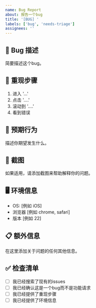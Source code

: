 ```yaml
---
name: Bug Report
about: 报告一个bug
title: '[BUG] '
labels: ['bug', 'needs-triage']
assignees: ''
---
```


## 🐛 Bug 描述
简要描述这个bug。

## 🔄 重现步骤
1. 进入 '...'
2. 点击 '....'
3. 滚动到 '....'
4. 看到错误

## 🎯 预期行为
描述你期望发生什么。

## 📸 截图
如果适用，请添加截图来帮助解释你的问题。

## 🖥️ 环境信息
- OS: [例如 iOS]
- 浏览器 [例如 chrome, safari]
- 版本 [例如 22]

## 📋 额外信息
在这里添加关于问题的任何其他信息。

## ✅ 检查清单
- [ ] 我已经搜索了现有的issues
- [ ] 我已经确认这是一个bug而不是功能请求
- [ ] 我已经提供了重现步骤
- [ ] 我已经提供了环境信息
